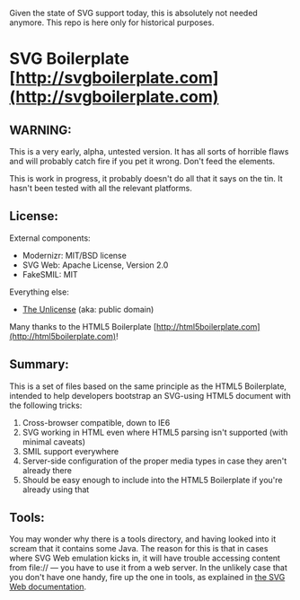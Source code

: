 Given the state of SVG support today, this is absolutely not needed anymore. This repo is here only for historical purposes.

#  SVG Boilerplate [http://svgboilerplate.com](http://svgboilerplate.com)

## WARNING:

This is a very early, alpha, untested version. It has all sorts of horrible flaws and will probably
catch fire if you pet it wrong. Don't feed the <tspan> elements.

This is work in progress, it probably doesn't do all that it says on the tin. It hasn't been tested
with all the relevant platforms.

## License:

External components:

* Modernizr: MIT/BSD license
* SVG Web: Apache License, Version 2.0
* FakeSMIL: MIT

Everything else:

* [The Unlicense](http://unlicense.org) (aka: public domain) 

Many thanks to the HTML5 Boilerplate [http://html5boilerplate.com](http://html5boilerplate.com)!

## Summary:

This is a set of files based on the same principle as the HTML5 Boilerplate, intended to help
developers bootstrap an SVG-using HTML5 document with the following tricks:

1. Cross-browser compatible, down to IE6
2. SVG working in HTML even where HTML5 parsing isn't supported (with minimal caveats)
3. SMIL support everywhere
4. Server-side configuration of the proper media types in case they aren't already there
5. Should be easy enough to include into the HTML5 Boilerplate if you're already using that

## Tools:

You may wonder why there is a tools directory, and having looked into it scream that it contains
some Java. The reason for this is that in cases where SVG Web emulation kicks in, it will have
trouble accessing content from file:// — you have to use it from a web server. In the unlikely
case that you don't have one handy, fire up the one in tools, as explained in
[the SVG Web documentation](http://codinginparadise.org/projects/svgweb/docs/QuickStart.html).

